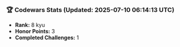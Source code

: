 ### 🏆 Codewars Stats (Updated: 2025-07-10 06:14:13 UTC)

- **Rank:** 8 kyu
- **Honor Points:** 3
- **Completed Challenges:** 1
